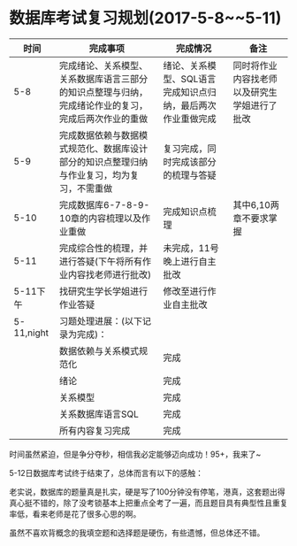 # 数据库考试复习规划(2017-5-8~~5-11)

|时间|完成事项|完成情况|备注|
|---|---|---|---|
|5-8|完成绪论、关系模型、关系数据库语言三部分的知识点整理与归纳，完成绪论作业的复习，完成后两次作业的重做|绪论、关系模型、SQL语言完成知识点归纳，最后两次作业重做完成|同时将作业内容找老师以及研究生学姐进行了批改|
|5-9|完成数据依赖与数据模式规范化、数据库设计部分的知识点整理归纳与作业复习，均为复习，不需重做|复习完成，同时完成该部分的梳理与答疑||
|5-10|完成数据库6-7-8-9-10章的内容梳理以及作业重做|完成知识点梳理|其中6,10两章不要求掌握|
|5-11|完成综合性的梳理，并进行答疑(下午将所有作业内容找老师进行批改)|未完成，11号晚上进行自主批改||
|5-11下午|找研究生学长学姐进行作业答疑|修改至进行作业自主批改||
|5-11,night|习题处理进展：(以下记录为完成)： ||
||数据依赖与关系模式规范化|完成||
||绪论|完成||
||关系模型|完成|
||关系数据库语言SQL|完成|
||所有内容复习完成|完成|

时间虽然紧迫，但是争分夺秒，相信我必定能够迈向成功！95+，我来了~

5-12日数据库考试终于结束了，总体而言有以下的感触：

老实说，数据库的题量真是扎实，硬是写了100分钟没有停笔，港真，这套题出得真心挺不错的，除了没考锁基本上把重点全考了一遍，而且题目具有典型性且重复率低，看来老师是花了很多心思的啊。

虽然不喜欢背概念的我填空题和选择题是硬伤，有些遗憾，但总体还不错。





